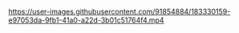 

https://user-images.githubusercontent.com/91854884/183330159-e97053da-9fb1-41a0-a22d-3b01c51764f4.mp4

